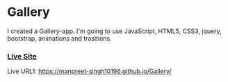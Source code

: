 # Gallery

I created a Gallery-app. I'm going to use JavaScript, HTML5, CSS3, jquery, bootstrap, animations and trasitions.

### [Live Site](https://manpreet-singh10196.github.io/Gallery/)

Live URL1: https://manpreet-singh10196.github.io/Gallery/



